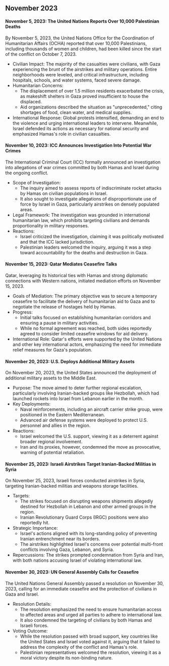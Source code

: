 ## November 2023
#### November 5, 2023: The United Nations Reports Over 10,000 Palestinian Deaths

By November 5, 2023, the United Nations Office for the Coordination of Humanitarian Affairs (OCHA) reported that over 10,000 Palestinians, including thousands of women and children, had been killed since the start of the conflict on October 7, 2023.

-   Civilian Impact: The majority of the casualties were civilians, with Gaza experiencing the brunt of the airstrikes and military operations. Entire neighborhoods were leveled, and critical infrastructure, including hospitals, schools, and water systems, faced severe damage.
-   Humanitarian Concerns:
    -   The displacement of over 1.5 million residents exacerbated the crisis, as makeshift shelters in Gaza proved insufficient to house the displaced.
    -   Aid organizations described the situation as "unprecedented," citing shortages of food, clean water, and medical supplies.
-   International Response: Global protests intensified, demanding an end to the violence and urging international leaders to intervene. Meanwhile, Israel defended its actions as necessary for national security and emphasized Hamas's role in civilian casualties.

#### November 10, 2023: ICC Announces Investigation Into Potential War Crimes

The International Criminal Court (ICC) formally announced an investigation into allegations of war crimes committed by both Hamas and Israel during the ongoing conflict.

-   Scope of Investigation:
    -   The inquiry aimed to assess reports of indiscriminate rocket attacks by Hamas on civilian populations in Israel.
    -   It also sought to investigate allegations of disproportionate use of force by Israel in Gaza, particularly airstrikes on densely populated areas.
-   Legal Framework: The investigation was grounded in international humanitarian law, which prohibits targeting civilians and demands proportionality in military responses.
-   Reactions:
    -   Israel criticized the investigation, claiming it was politically motivated and that the ICC lacked jurisdiction.
    -   Palestinian leaders welcomed the inquiry, arguing it was a step toward accountability for the deaths and destruction in Gaza.

#### November 15, 2023: Qatar Mediates Ceasefire Talks

Qatar, leveraging its historical ties with Hamas and strong diplomatic connections with Western nations, initiated mediation efforts on November 15, 2023.

-   Goals of Mediation: The primary objective was to secure a temporary ceasefire to facilitate the delivery of humanitarian aid to Gaza and to negotiate the release of hostages held by Hamas.
-   Progress:
    -   Initial talks focused on establishing humanitarian corridors and ensuring a pause in military activities.
    -   While no formal agreement was reached, both sides reportedly agreed to consider limited ceasefire windows for aid delivery.
-   International Role: Qatar's efforts were supported by the United Nations and other key international actors, emphasizing the need for immediate relief measures for Gaza's population.

#### November 20, 2023: U.S. Deploys Additional Military Assets

On November 20, 2023, the United States announced the deployment of additional military assets to the Middle East.

-   Purpose: The move aimed to deter further regional escalation, particularly involving Iranian-backed groups like Hezbollah, which had launched rockets into Israel from Lebanon earlier in the month.
-   Key Deployments:
    -   Naval reinforcements, including an aircraft carrier strike group, were positioned in the Eastern Mediterranean.
    -   Advanced air defense systems were deployed to protect U.S. personnel and allies in the region.
-   Reactions:
    -   Israel welcomed the U.S. support, viewing it as a deterrent against broader regional involvement.
    -   Iran and its proxies, however, condemned the move as provocative, warning of potential retaliation.

#### November 25, 2023: Israeli Airstrikes Target Iranian-Backed Militias in Syria

On November 25, 2023, Israeli forces conducted airstrikes in Syria, targeting Iranian-backed militias and weapons storage facilities.

-   Targets:
    -   The strikes focused on disrupting weapons shipments allegedly destined for Hezbollah in Lebanon and other armed groups in the region.
    -   Iranian Revolutionary Guard Corps (IRGC) positions were also reportedly hit.
-   Strategic Importance:
    -   Israel's actions aligned with its long-standing policy of preventing Iranian entrenchment near its borders.
    -   The airstrikes highlighted Israel's concerns over potential multi-front conflicts involving Gaza, Lebanon, and Syria.
-   Repercussions: The strikes prompted condemnation from Syria and Iran, with both nations accusing Israel of violating international law.

#### November 30, 2023: UN General Assembly Calls for Ceasefire

The United Nations General Assembly passed a resolution on November 30, 2023, calling for an immediate ceasefire and the protection of civilians in Gaza and Israel.

-   Resolution Details:
    -   The resolution emphasized the need to ensure humanitarian access to affected areas and urged all parties to adhere to international law.
    -   It also condemned the targeting of civilians by both Hamas and Israeli forces.
-   Voting Outcome:
    -   While the resolution passed with broad support, key countries like the United States and Israel voted against it, arguing that it failed to address the complexity of the conflict and Hamas's role.
    -   Palestinian representatives welcomed the resolution, viewing it as a moral victory despite its non-binding nature.
